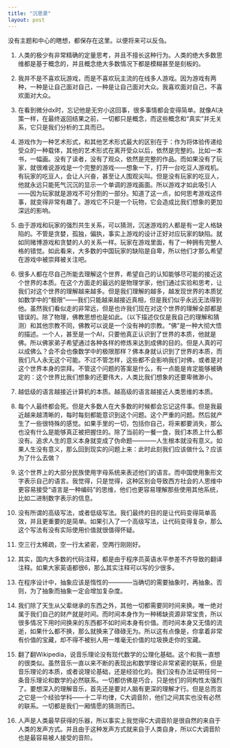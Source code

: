 ```yaml
---
title: "沉思录"
layout: post
---
```


没有主题和中心的瞎想，都保存在这里。以便将来可以反刍。

1. 人类的极少有非常精确的定量思考，并且不擅长这种行为。人类的绝大多数思维都是基于概念的，并且概念绝大多数情况下都是模糊甚至是刻板的。

2. 我并不是不喜欢玩游戏，而是不喜欢玩主流的在线多人游戏。因为游戏有两种，一种是让自己面对自己，一种是让自己面对大众。我喜欢面对自己，不喜欢面对大众。

3. 在看到微分dx时，忘记他是无穷小这回事，很多事情都会变得简单。就像AI决策一样，在最终返回结果之前，一切都只是概念，而这些概念和“真实”并无关系，它只是我们分析的工具而已。

4. 游戏作为一种艺术形式，和其他艺术形式最大的区别在于：作为将体验传递给受众的一种载体，其他的艺术形式在离开受众以后，依然是完整的。比如一本书，一幅画。没有了读者，没有了观众，依然是完整的作品。而如果没有了玩家，就很难说游戏是一个完整的游戏——想象一下，打开一台吃豆人游戏机。有玩家的吃豆人，会让人兴奋，甚至让人围观尖叫。但是没有玩家的吃豆人，他就永远只能死气沉沉的显示一个单调的游戏画面。所以游戏才如此吸引人——因为玩家就是游戏不可分割的一部分。知道了这一点，如何思考游戏这件事，就变得非常有趣了。游戏它不只是一个玩物，它会造成比我们想象的更加深远的影响。

5. 由于游戏和玩家的强烈共生关系，可以猜测，沉迷游戏的人都是有一定人格缺陷的。不管是贪婪，孤独，偏执，事实上游戏的设计正好对应玩家的缺陷。就如同赌博游戏和贪婪的人的关系一样。玩家在游戏里面，有了一种拥有完整人格的错觉。如此看来，大多数的中国玩家的缺陷是自卑，所以他们才那么希望在游戏中被崇拜被关注吧。

6. 很多人都在尽自己所能去理解这个世界，希望自己的认知能够尽可能的接近这个世界的本质。在这个方面走的最远的是物理学家，他们通过实验和思考，让我们对这个世界的理解越来越多。但是我们理解的越多，越发现世界的本质犹如数学中的“极限”——我们只能越来越接近真相，但是我们似乎永远无法得到他。虽然我们看似走的非常远，但是也许我们现在对这个世界的理解全部都是错误的。除了物理，佛教思想也是如此。（以下描述仅仅是我自己的理解和猜测）和其他宗教不同，佛教可以说是一个没有神的宗教。“佛”是一种大彻大悟的描述。一个人，甚至是一个AI，只要他真正认识到了世界的本质，他就是佛。所以佛家弟子希望通过各种各样的修炼来达到成佛的目的。但是人真的可以成佛么？会不会也像数学中的极限那样？佛本身就认识到了世界的本质，而我们凡人永无这个可能。不过不管怎样，这些都不会影响我们对佛，或者是对这个世界本身的崇拜。不管这个问题的答案是什么，有一点能是肯定能够被确定的：这个世界比我们想象的还要伟大，人类比我们想象的还要卑微渺小。

7. 越低级的语言越接近计算机的本质。越高级的语言越接近人类思维的本质。

8. 每个人最终都会死。但是大多数人在大多数的时候都会忘记这件事。但是我最近越来越清晰的，每时每刻都能意识到这个问题。这个严重的问题。然后就产生了一些很特殊的感觉。如果手里的一切，包括你自己，将来都要消失，那么也没有什么是能够真正被把握住的。除了当前的一餐一食，我们本质上什么都没有。追求人生的意义本身就变成了伪命题————人生根本就没有意义。如果人生没有意义，那么回到现实的问题上来：此时此刻我们应该做什么？应该为了什么去做？

9. 这个世界上的大部分民族使用字母系统来表述他们的语言。而中国使用象形文字表示自己的语言。我觉得，只是觉得，这种区别会导致西方社会的人思维中更容易接受“语言是一种编码”的思维，他们也更容易理解那些使用其他系统，比如二进制数字表示的信息。

11. 没有所谓的高级写法，或者低级写法。我们最终的目的是让代码变得简单高效，并且更重要的是简单。如果引入了一个高级写法，让代码变得复杂，那么这个写法有没有实际使用价值就很值得怀疑。

12. 空三行太稀疏，空一行太紧密，空两行刚刚好。

13. 其实，国内大多数的代码注释，都是由于程序员英语水平参差不齐导致的翻译注释。如果大家英语都很6，那么其实注释可以写的少很多。

14. 在程序设计中，抽象应该是惰性的————当确切的需要抽象时，再抽象。否则，为了抽象而抽象一定会增加复杂度。

15. 我们除了天生从父辈继承的东西之外，其他一切都需要同时间来换。唯一绝对属于我们自己的财产就是时间。而时间本身作为一种稀缺资源非常宝贵，所以很多情况下用时间换来的东西都不如时间本身有价值。而时间本身又无情的流逝，如果什么都不换，那么就换来了碌碌无为。所以这有点像是，你拿着非常有价值的宝藏，却不得不被别人用一堆毫无价值的垃圾换走你的宝藏。

16. 翻了翻Wikipedia，说音乐理论没有现代数学的公理化基础。这个和我一直想的很类似。虽然音乐一直以来不断的表现出和数学理论非常紧密的联系，但是音乐理论的本质，或者说理论基础，还是经验化的。我们没有办法证明任何一条音乐理论和数学的必然联系。一切都仿佛是巧合，只是他们的同构性太强烈了。要想深入的理解音乐，首先还是要对人脑有更深的理解才行。但是总而言之它是一个经验学科——十二平均律，C大调音阶，他们之间其实也没有必然的联系。一切都是我们一厢情愿的猜测而已。

17. 人声是人类最早获得的乐器，所以事实上我觉得C大调音阶是很自然的来自于人类的发声方式。并且由于这种发声方式就来自于人类自身，所以C大调音阶也是最容易被人接受的音阶。